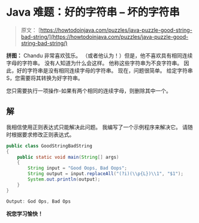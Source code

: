 # Java 难题：好的字符串 – 坏的字符串

> 原文： [https://howtodoinjava.com/puzzles/java-puzzle-good-string-bad-string/](https://howtodoinjava.com/puzzles/java-puzzle-good-string-bad-string/)

**拼图：** Chandu 非常喜欢弦乐。 （或者他认为！）但是，他不喜欢具有相同连续字母的字符串。 没有人知道为什么会这样。 他称这些字符串为不良字符串。 因此，好的字符串是没有相同连续字母的字符串。 现在，问题很简单。 给定字符串 S，您需要将其转换为好字符串。

您只需要执行一项操作-如果有两个相同的连续字母，则删除其中一个。

## 解

我相信使用正则表达式只能解决此问题。 我编写了一个示例程序来解决它。 请随时根据要求修改正则表达式。

```java
public class GoodStringBadString
{
    public static void main(String[] args)
    {
        String input = "Good Oops, Bad Oops";
        String output = input.replaceAll("(?i)(\\p{L})\\1", "$1");
        System.out.println(output);
    }
}
```

```java
Output: God Ops, Bad Ops
```

**祝您学习愉快！**